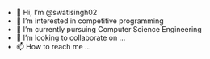 - 👋 Hi, I’m @swatisingh02
- 👀 I’m interested in competitive programming
- 🌱 I’m currently pursuing Computer Science Engineering 
- 💞️ I’m looking to collaborate on ...
- 📫 How to reach me ...

<!---
swatisingh02/swatisingh02 is a ✨ special ✨ repository because its `README.md` (this file) appears on your GitHub profile.
You can click the Preview link to take a look at your changes.
--->
